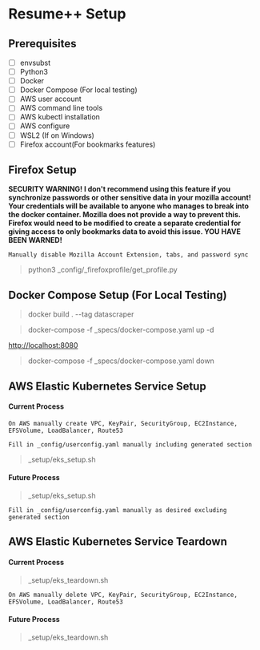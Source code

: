 # Resume++ Setup

## Prerequisites
- [ ] envsubst
- [ ] Python3
- [ ] Docker
- [ ] Docker Compose (For local testing)
- [ ] AWS user account
- [ ] AWS command line tools
- [ ] AWS kubectl installation
- [ ] AWS configure
- [ ] WSL2 (If on Windows)
- [ ] Firefox account(For bookmarks features)

## Firefox Setup

**SECURITY WARNING! I don't recommend using this feature if you synchronize passwords or other sensitive data in your mozilla account! Your credentials will be available to anyone who manages to break into the docker container. Mozilla does not provide a way to prevent this. Firefox would need to be modified to create a separate credential for giving access to only bookmarks data to avoid this issue. YOU HAVE BEEN WARNED!**

    Manually disable Mozilla Account Extension, tabs, and password sync

> python3 _config/_firefoxprofile/get_profile.py

## Docker Compose Setup (For Local Testing)
> docker build . --tag datascraper

> docker-compose -f _specs/docker-compose.yaml up -d 

[http://localhost:8080](http://localhost:8080)
    
> docker-compose -f _specs/docker-compose.yaml down

## AWS Elastic Kubernetes Service Setup

####	Current Process
    On AWS manually create VPC, KeyPair, SecurityGroup, EC2Instance, EFSVolume, LoadBalancer, Route53
            
    Fill in _config/userconfig.yaml manually including generated section
    
> _setup/eks_setup.sh

####	Future Process
> _setup/eks_setup.sh

    Fill in _config/userconfig.yaml manually as desired excluding generated section

## AWS Elastic Kubernetes Service Teardown

####	Current Process
> _setup/eks_teardown.sh

    On AWS manually delete VPC, KeyPair, SecurityGroup, EC2Instance, EFSVolume, LoadBalancer, Route53

####	Future Process
> _setup/eks_teardown.sh




